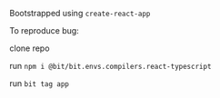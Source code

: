 Bootstrapped using `create-react-app`

To reproduce bug:

clone repo

run `npm i @bit/bit.envs.compilers.react-typescript`

run `bit tag app`
